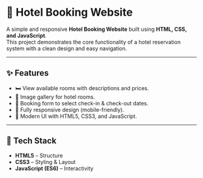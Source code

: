 # 🏨 Hotel Booking Website

A simple and responsive **Hotel Booking Website** built using **HTML, CSS, and JavaScript**.  
This project demonstrates the core functionality of a hotel reservation system with a clean design and easy navigation.

---

## ✨ Features
- 🛏️ View available rooms with descriptions and prices.  
- 📸 Image gallery for hotel rooms.  
- 📅 Booking form to select check-in & check-out dates.  
- 📱 Fully responsive design (mobile-friendly).  
- 🎨 Modern UI with HTML5, CSS3, and JavaScript.  

---

## 🚀 Tech Stack
- **HTML5** – Structure  
- **CSS3** – Styling & Layout  
- **JavaScript (ES6)** – Interactivity 
